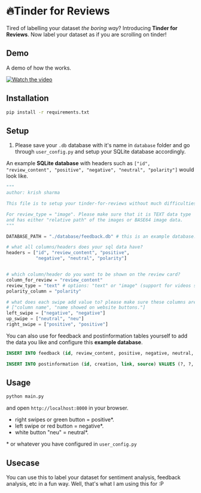 # 🔥Tinder for Reviews

Tired of labelling your dataset *the boring way*? Introducing **Tinder for Reviews**.
Now label your dataset as if you are scrolling on tinder!

## Demo

A demo of how the works.


[![Watch the video](https://github.com/krishsharma0413/tinder-for-reviews/assets/77439837/7d9f1516-1e25-47bf-8ca1-263d343c02ab)](https://github.com/krishsharma0413/tinder-for-reviews/assets/77439837/c00c0036-6d48-4b45-893b-ad763cdc7a17)


## Installation

```bash
pip install -r requirements.txt
```

## Setup
1. Please save your `.db` database with it's name in `database` folder and go through `user_config.py` and setup your SQLite database accordingly.

An example **SQLite database** with headers such as `["id", "review_content", "positive", "negative", "neutral", "polarity"]` would look like.

```py
"""
author: krish sharma

This file is to setup your tinder-for-reviews without much difficulties.

For review_type = "image". Please make sure that it is TEXT data type
and has either "relative path" of the images or BASE64 image data.
"""

DATABASE_PATH = "./database/feedback.db" # this is an example database.

# what all columns/headers does your sql data have?
headers = ["id", "review_content", "positive",
           "negative", "neutral", "polarity"]


# which column/header do you want to be shown on the review card?
column_for_review = "review_content"
review_type = "text" # options: "text" or "image" (support for videos soon)
polarity_column = "polarity"

# what does each swipe add value to? please make sure these columns are int
# ["column name", "name showed on website buttons."]
left_swipe = ["negative", "negative"]
up_swipe = ["neutral", "neu"]
right_swipe = ["positive", "positive"]
```

You can also use for feedback and postinformation tables yourself to add the data you like and configure this **example database**.
```sql
INSERT INTO feedback (id, review_content, positive, negative, neutral, polarity) VALUES (?, ?, ?, ?, ?, ?)

INSERT INTO postinformation (id, creation, link, source) VALUES (?, ?, ?, ?)
```

## Usage
```bash
python main.py
```
and open `http://localhost:8000` in your browser.

- right swipes or green button = positive*.
- left swipe or red button = negative*.
- white button "neu" = neutral*.

\*  or whatever you have configured in `user_config.py`
## Usecase

You can use this to label your dataset for sentiment analysis, feedback analysis, etc in a fun way. Well, that's what I am using this for :P